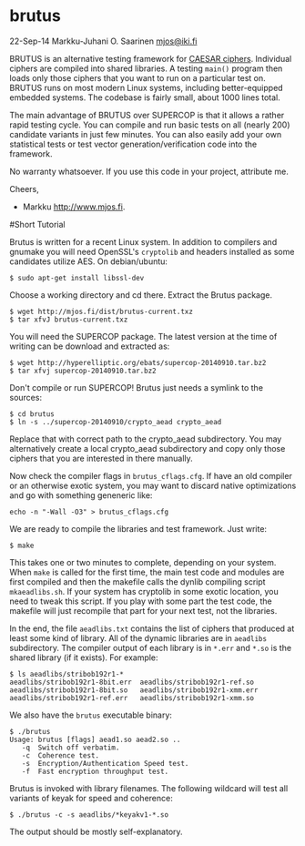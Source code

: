 brutus
======

22-Sep-14  Markku-Juhani O. Saarinen <mjos@iki.fi>

BRUTUS is an alternative testing framework for [CAESAR ciphers](http://competitions.cr.yp.to/caesar-submissions.html).
Individual ciphers are compiled into shared libraries. A testing `main()` 
program then loads only those ciphers that you want to run on a particular 
test on. BRUTUS runs on most modern Linux systems, including better-equipped
embedded systems. The codebase is fairly small, about 1000 lines total.

The main advantage of BRUTUS over SUPERCOP is that it allows a rather rapid
testing cycle. You can compile and run basic tests on all (nearly 200)
candidate variants in just few minutes. You can also easily add your own
statistical tests or test vector generation/verification code into the
framework.

No warranty whatsoever. If you use this code in your project, attribute me.

Cheers,
- Markku http://www.mjos.fi.

#Short Tutorial

Brutus is written for a recent Linux system. In addition to compilers
and gnumake you will need OpenSSL's `cryptolib` and headers installed as 
some candidates utilize AES. On debian/ubuntu:
```
$ sudo apt-get install libssl-dev
```
Choose a working directory and cd there. Extract the Brutus package.
```
$ wget http://mjos.fi/dist/brutus-current.txz
$ tar xfvJ brutus-current.txz
```
You will need the SUPERCOP package. The latest version at the time of
writing can be download and extracted as:
```
$ wget http://hyperelliptic.org/ebats/supercop-20140910.tar.bz2
$ tar xfvj supercop-20140910.tar.bz2
```
Don't compile or run SUPERCOP! Brutus just needs a symlink to the sources:
```
$ cd brutus
$ ln -s ../supercop-20140910/crypto_aead crypto_aead
```
Replace that with correct path to the crypto_aead subdirectory. You may
alternatively create a local crypto_aead subdirectory and copy only those
ciphers that you are interested in there manually.

Now check the compiler flags in `brutus_cflags.cfg`. If have an old compiler 
or an otherwise exotic system, you may want to discard native optimizations and
go with something geneneric like:
```
echo -n "-Wall -O3" > brutus_cflags.cfg 
```

We are ready to compile the libraries and test framework. Just write:
```
$ make
```
This takes one or two minutes to complete, depending on your system.
When `make` is called for the first time, the main test code and modules
are first compiled and then the makefile calls the dynlib compiling
script `mkaeadlibs.sh`. If your system has cryptolib in some exotic location,
you need to tweak this script. If you play with some part the test code, the
makefile will just recompile that part for your next test, not the libraries.

In the end, the file `aeadlibs.txt` contains the list of ciphers that produced
at least some kind of library. All of the dynamic libraries are in `aeadlibs`
subdirectory. The compiler output of each library is in `*.err` and `*.so` is
the shared library (if it exists). For example:

```
$ ls aeadlibs/stribob192r1-*
aeadlibs/stribob192r1-8bit.err  aeadlibs/stribob192r1-ref.so
aeadlibs/stribob192r1-8bit.so   aeadlibs/stribob192r1-xmm.err
aeadlibs/stribob192r1-ref.err   aeadlibs/stribob192r1-xmm.so
```
We also have the `brutus` executable binary:

```
$ ./brutus
Usage: brutus [flags] aead1.so aead2.so ..
   -q  Switch off verbatim.
   -c  Coherence test.
   -s  Encryption/Authentication Speed test.
   -f  Fast encryption throughput test.
```
Brutus is invoked with library filenames. The following wildcard will test
all variants of keyak for speed and coherence:
```
$ ./brutus -c -s aeadlibs/*keyakv1-*.so
```
The output should be mostly self-explanatory.

